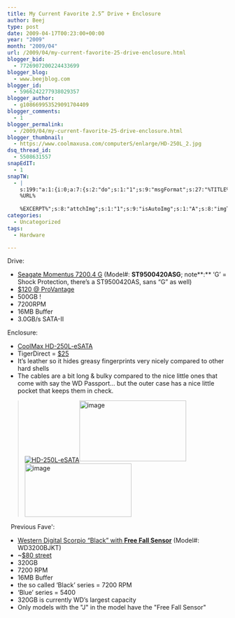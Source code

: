 ```yaml
---
title: My Current Favorite 2.5” Drive + Enclosure
author: Beej
type: post
date: 2009-04-17T00:23:00+00:00
year: "2009"
month: "2009/04"
url: /2009/04/my-current-favorite-25-drive-enclosure.html
blogger_bid:
  - 7726907200224433699
blogger_blog:
  - www.beejblog.com
blogger_id:
  - 5966242277938029357
blogger_author:
  - g108669953529091704409
blogger_comments:
  - 1
blogger_permalink:
  - /2009/04/my-current-favorite-25-drive-enclosure.html
blogger_thumbnail:
  - https://www.coolmaxusa.com/computerS/enlarge/HD-250L_2.jpg
dsq_thread_id:
  - 5508631557
snapEdIT:
  - 1
snapTW:
  - |
    s:199:"a:1:{i:0;a:7:{s:2:"do";s:1:"1";s:9:"msgFormat";s:27:"%TITLE%
    %URL%
    
    %EXCERPT%";s:8:"attchImg";s:1:"1";s:9:"isAutoImg";s:1:"A";s:8:"imgToUse";s:0:"";s:9:"isAutoURL";s:1:"A";s:8:"urlToUse";s:0:"";}}";
categories:
  - Uncategorized
tags:
  - Hardware

---
```

Drive:

  * <a title="TigerDirect" href="https://www.seagate.com/ww/v/index.jsp?locale=en-US&name=st9500420asg-momentus-7200.4-sata-gf-500-gb-hd&vgnextoid=3a07bfafecadd110VgnVCM100000f5ee0a0aRCRD&vgnextchannel=819a2c74f15dd110VgnVCM100000f5ee0a0aRCRD&reqPage=Model" target="_blank">Seagate Momentus 7200.4 G</a> (Model#: **ST9500420ASG**; note**:** ‘G’ = Shock Protection, there’s a ST9500420AS, sans “G” as well) 
  * <a href="https://www.provantage.com/seagate-st9500420asg~7SEGS1VJ.htm" target="_blank">$120 @ ProVantage</a> 
  * 500GB ! 
  * 7200RPM 
  * 16MB Buffer 
  * 3.0GB/s SATA-II 

Enclosure:

  * <a href="https://www.coolmaxusa.com/productDetails.asp?item=HD-250L-eSATA&details=overview&subcategory=eSATA&category=2.5SATA" target="_blank">CoolMax HD-250L-eSATA</a> 
  * TigerDirect = <a title="TigerDirect.com Product Detail" href="https://www.tigerdirect.com/applications/SearchTools/item-details.asp?EdpNo=3603274&sku=T13-1082" target="_blank">$25</a> 
  * It’s leather so it hides greasy fingerprints very nicely compared to other hard shells 
  * The cables are a bit long & bulky compared to the nice little ones that come with say the WD Passport… but the outer case has a nice little pocket that keeps them in check. 

> <a title="CoolMax Product Detail" href="https://coolmaxusa.com/productDetails.asp?item=HD-250L-eSATA&details=overview&subcategory=eSATA&category=2.5SATA" target="_blank"><img alt="HD-250L-eSATA" align="center" src="https://www.coolmaxusa.com/computerS/enlarge/HD-250L_2.jpg" /></a><a href="https://coolmaxusa.com/productDetails.asp?item=HD-250L-eSATA&details=faq&subcategory=eSATA&category=2.5SATA" target="_blank"><img style="border-right-width: 0px; display: inline; border-top-width: 0px; border-bottom-width: 0px; border-left-width: 0px" title="image" border="0" alt="image" src="https://lh3.ggpht.com/_XlySlDLkdOc/ShwVsRR9ugI/AAAAAAAADRE/akF7B7jgdFw/image%5B6%5D.png?imgmax=800" width="244" height="139" /></a> <a href="https://coolmaxusa.com/productDetails.asp?item=HD-250L-eSATA&details=faq&subcategory=eSATA&category=2.5SATA" target="_blank"><img style="border-right-width: 0px; display: inline; border-top-width: 0px; border-bottom-width: 0px; border-left-width: 0px" title="image" border="0" alt="image" src="https://lh5.ggpht.com/_XlySlDLkdOc/ShwVsye16EI/AAAAAAAADRI/CFZefjewN68/image%5B7%5D.png?imgmax=800" width="244" height="122" /></a> 

&#160; Previous Fave':

  * <a href="https://www.wdc.com/en/products/products.asp?driveid=477" target="_blank">Western Digital Scorpio “Black” with <strong>Free Fall Sensor</strong></a> (Model#: WD3200BJKT) 
  * ~<a href="https://www.google.com/products/catalog?hl=en&q=WD3200BJKT&cid=13330041035018023775&scoring=p#ps-sellers" target="_blank">$80 street</a> 
  * 320GB 
  * 7200 RPM 
  * 16MB Buffer&#160;&#160; 
  * the so called ‘Black’ series = 7200 RPM 
  * ‘Blue’ series = 5400 
  * 320GB is currently WD’s largest capacity 
  * Only models with the "J" in the model have the "Free Fall Sensor"